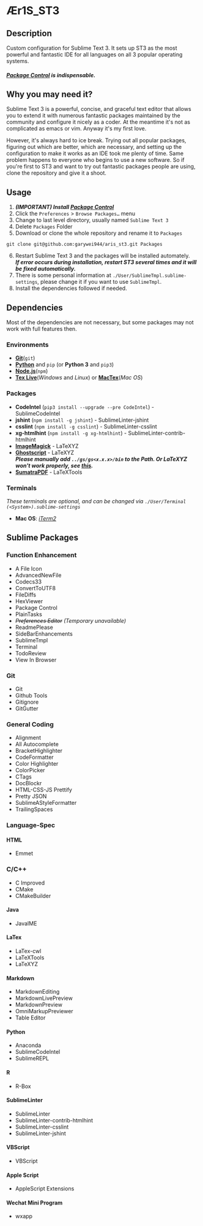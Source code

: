 # Ær1S_ST3
## Description
Custom configuration for Sublime Text 3. It sets up ST3 as the most powerful and fantastic IDE for all languages on all 3 popular operating systems. 
#### ***[Package Control](https://packagecontrol.io) is indispensable.***

## Why you may need it?
Sublime Text 3 is a powerful, concise, and graceful text editor that allows you to extend it with numerous fantastic packages maintained by the community and configure it nicely as a coder. At the meantime it's not as complicated as emacs or vim. Anyway it's my first love.  
  
However, it's always hard to ice break. Trying out all popular packages, figuring out which are better, which are necessary, and setting up the configuration to make it works as an IDE took me plenty of time. Same problem happens to everyone who begins to use a new software. So if you're first to ST3 and want to try out fantastic packages people are using, clone the repository and give it a shoot.

## Usage
1. ***(IMPORTANT) Install [Package Control](https://packagecontrol.io/installation)***
2. Click the `Preferences` > `Browse Packages…` menu
3. Change to last level directory, usually named `Sublime Text 3`
4. Delete `Packages` Folder
5. Download or clone the whole repository and rename it to `Packages`
```
git clone git@github.com:garywei944/aris_st3.git Packages
```
6. Restart Sublime Text 3 and the packages will be installed automately.  
***If error occurs during installation, restart ST3 several times and it will be fixed automatically.***
7. There is some personal information at `./User/SublimeTmpl.sublime-settings`, please change it if you want to use `SublimeTmpl`.
8. Install the dependencies followed if needed.

## Dependencies
Most of the dependencies are not necessary, but some packages may not work with full features then.
### Environments
* [**Git**](https://git-scm.com/)(`git`)
* [**Python**](https://www.python.org/) and `pip` (or **Python 3** and `pip3`)
* [**Node.js**](https://nodejs.org/en/)(`npm`)
* [**Tex Live**](https://www.tug.org/texlive/)(*Windows* and *Linux*) or [**MacTex**](http://www.tug.org/mactex/)(*Mac OS*)

### Packages
* **CodeIntel** (`pip3 install --upgrade --pre CodeIntel`) - SublimeCodeIntel
* **jshint** (`npm install -g jshint`) - SublimeLinter-jshint
* **csslint** (`npm install -g csslint`) - SublimeLinter-csslint
* **xg-htmlhint** (`npm install -g xg-htmlhint`) - SublimeLinter-contrib-htmlhint
* [**ImageMagick**](https://imagemagick.org/script/download.php#windows) - LaTeXYZ
* [**Ghostscript**](https://www.ghostscript.com/download/gsdnld.html) - LaTeXYZ  
***Please manually add `../gs/gs<x.x.x>/bin` to the Path. Or LaTeXYZ won't work properly, see [this](https://github.com/SublimeText/LaTeXTools/issues/1148#issuecomment-308126813).***
* [**SumatraPDF**](https://www.sumatrapdfreader.org/free-pdf-reader.html) - LaTeXTools

### Terminals
*These terminals are optional, and can be changed via `./User/Terminal (<System>).sublime-settings`*
* **Mac OS**: [*iTerm2*](https://iterm2.com/)

## Sublime Packages
### Function Enhancement
* A File Icon
* AdvancedNewFile
* Codecs33
* ConvertToUTF8
* FileDiffs
* HexViewer
* Package Control
* PlainTasks
* *~~Preferences Editor~~ (Temporary unavailable)*
* ReadmePlease
* SideBarEnhancements
* SublimeTmpl
* Terminal
* TodoReview
* View In Browser

### Git
* Git
* Github Tools
* Gitignore
* GitGutter

### General Coding
* Alignment
* All Autocomplete
* BracketHighlighter
* CodeFormatter
* Color Highlighter
* ColorPicker
* CTags
* DocBlockr
* HTML-CSS-JS Prettify
* Pretty JSON
* SublimeAStyleFormatter
* TrailingSpaces

### Language-Spec
#### HTML
* Emmet

### C/C++
* C Improved
* CMake
* CMakeBuilder

#### Java
* JavaIME

#### LaTex
* LaTex-cwl
* LaTeXTools
* LaTeXYZ

#### Markdown
* MarkdownEditing
* MarkdownLivePreview
* MarkdownPreview
* OmniMarkupPreviewer
* Table Editor

#### Python
* Anaconda
* SublimeCodeIntel
* SublimeREPL

#### R
* R-Box

#### SublimeLinter
* SublimeLinter
* SublimeLinter-contrib-htmlhint
* SublimeLinter-csslint
* SublimeLinter-jshint

#### VBScript
* VBScript

#### Apple Script
* AppleScript Extensions

#### Wechat Mini Program
* wxapp
